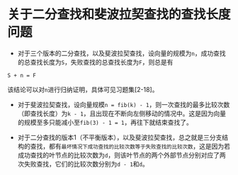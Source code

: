 关于二分查找和斐波拉契查找的查找长度问题
=====================================

+ 对于三个版本的二分查找，以及斐波拉契查找，设向量的规模为`n`，成功查找的总查找长度为`S`，失败查找的总查找长度为`F`，则总是有

```
S + n = F
```

该结论可以对`n`进行归纳证明，具体可见习题集[2-18]。

+ 对于斐波拉契查找，设向量规模`n = fib(k) - 1`，则一次查找的最多比较次数（即查找长度）为`k - 1`，且出现在不断向左侧移动的情况中。这是因为向量的规模至多只能减小至`fib(3) - 1 = 1`，再往下就结束查找了。

+ 对于二分查找的版本1（不平衡版本），以及斐波拉契查找，总之就是三分支结构的查找，都有`最坏情况下成功查找的比较次数等于失败查找的比较次数`，这是因为若成功查找的叶节点的比较次数为`d`，则该叶节点的两个外部节点分别对应了两次失败查找，它们的比较次数分别为`d - 1`和`d`。
